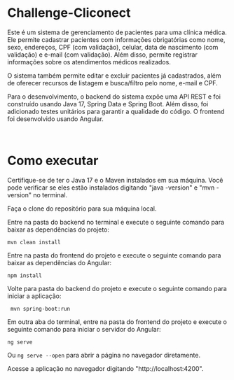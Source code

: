 # Challenge-Cliconect

Este é um sistema de gerenciamento de pacientes para uma clínica médica. Ele permite cadastrar pacientes com informações obrigatórias como nome, sexo, endereços, CPF (com validação), celular, data de nascimento (com validação) e e-mail (com validação). Além disso, permite registrar informações sobre os atendimentos médicos realizados.

O sistema também permite editar e excluir pacientes já cadastrados, além de oferecer recursos de listagem e busca/filtro pelo nome, e-mail e CPF.

Para o desenvolvimento, o backend do sistema expõe uma API REST e foi construído usando Java 17, Spring Data e Spring Boot. Além disso, foi adicionado testes unitários para garantir a qualidade do código. O frontend foi desenvolvido usando Angular.

<br>

# Como executar
Certifique-se de ter o Java 17 e o Maven instalados em sua máquina. Você pode verificar se eles estão instalados digitando "java -version" e "mvn -version" no terminal.

Faça o clone do repositório para sua máquina local.

Entre na pasta do backend no terminal e execute o seguinte comando para baixar as dependências do projeto:

``` mvn clean install ```

Entre na pasta do frontend do projeto e execute o seguinte comando para baixar as dependências do Angular:

``` npm install ```

Volte para pasta do backend do projeto e execute o seguinte comando para iniciar a aplicação:

``` mvn spring-boot:run``` 

Em outra aba do terminal, entre na pasta do frontend do projeto e execute o seguinte comando para iniciar o servidor do Angular:

``` ng serve ```

Ou ``` ng serve --open ``` para abrir a página no navegador diretamente.

Acesse a aplicação no navegador digitando "http://localhost:4200".
